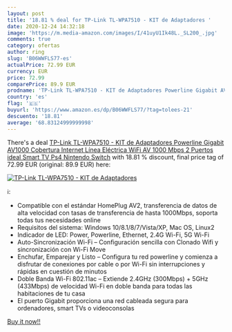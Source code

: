 ```yaml
---
layout: post
title: '18.81 % deal for TP-Link TL-WPA7510 - KIT de Adaptadores '
date: 2020-12-24 14:32:18
image: 'https://m.media-amazon.com/images/I/41uyU1Ik48L._SL200_.jpg'
comments: true
category: ofertas
author: ring
slug: 'B06WWFLS77-es'
actualPrice: 72.99 EUR
currency: EUR
price: 72.99
comparePrice: 89.9 EUR
prodname: 'TP-Link TL-WPA7510 - KIT de Adaptadores Powerline Gigabit AV1000 Cobertura Internet  Línea Eléctrica  WiFi AV 1000 Mbps 2 Puertos  ideal Smart TV  Ps4  Nintendo Switch'
country: 'es'
flag: '🇪🇸'
buyurl: 'https://www.amazon.es/dp/B06WWFLS77/?tag=tolees-21'
descuento: '18.81'
average: '68.83124999999998'
---
```


There's a deal [TP-Link TL-WPA7510 - KIT de Adaptadores Powerline Gigabit AV1000 Cobertura Internet  Línea Eléctrica  WiFi AV 1000 Mbps 2 Puertos  ideal Smart TV  Ps4  Nintendo Switch](https://www.amazon.es/dp/B06WWFLS77/?tag=tolees-21)  with  18.81 % discount, final price tag of  72.99 EUR (original: 89.9 EUR) here:

[![TP-Link TL-WPA7510 - KIT de Adaptadores ](https://m.media-amazon.com/images/I/41uyU1Ik48L._SL200_.jpg)](https://www.amazon.es/dp/B06WWFLS77/?tag=tolees-21)

ℹ️:

- Compatible con el estándar HomePlug AV2, transferencia de datos de alta velocidad con tasas de transferencia de hasta 1000Mbps, soporta todas tus necesidades online
- Requisitos del sistema: Windows 10/8.1/8/7/Vista/XP, Mac OS, Linux2
- Indicador de LED: Power, Powerline, Ethernet, 2.4G Wi-Fi, 5G Wi-Fi
- Auto-Sincronización Wi-Fi – Configuración sencilla con Clonado Wifi y sincronización con Wi-Fi Move
- Enchufar, Emparejar y Listo – Configura tu red powerline y comienza a disfrutar de conexiones por cable o por Wi-Fi sin interrupciones y rápidas en cuestión de minutos
- Doble Banda Wi-Fi 802.11ac – Extiende 2.4GHz (300Mbps) + 5GHz (433Mbps) de velocidad Wi-Fi en doble banda para todas las habitaciones de tu casa
- El puerto Gigabit proporciona una red cableada segura para ordenadores, smart TVs o videoconsolas

[Buy it now!!](https://www.amazon.es/dp/B06WWFLS77/?tag=tolees-21)
